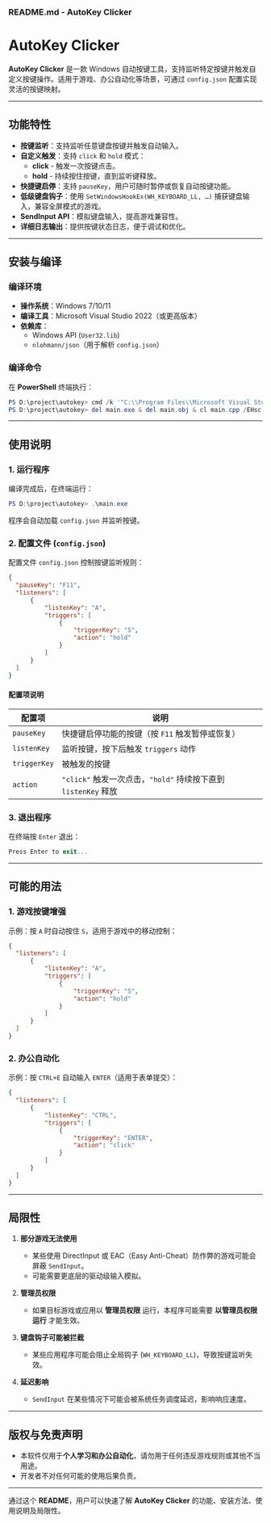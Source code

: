 ### **README.md** - AutoKey Clicker

# **AutoKey Clicker**
**AutoKey Clicker** 是一款 Windows 自动按键工具，支持监听特定按键并触发自定义按键操作。适用于游戏、办公自动化等场景，可通过 `config.json` 配置实现灵活的按键映射。

---

## **功能特性**
- **按键监听**：支持监听任意键盘按键并触发自动输入。
- **自定义触发**：支持 `click` 和 `hold` 模式：
  - **click** - 触发一次按键点击。
  - **hold** - 持续按住按键，直到监听键释放。
- **快捷键启停**：支持 `pauseKey`，用户可随时暂停或恢复自动按键功能。
- **低级键盘钩子**：使用 `SetWindowsHookEx(WH_KEYBOARD_LL, …)` 捕获键盘输入，兼容全屏模式的游戏。
- **SendInput API**：模拟键盘输入，提高游戏兼容性。
- **详细日志输出**：提供按键状态日志，便于调试和优化。

---

## **安装与编译**
### **编译环境**
- **操作系统**：Windows 7/10/11
- **编译工具**：Microsoft Visual Studio 2022（或更高版本）
- **依赖库**：
  - Windows API (`User32.lib`)
  - `nlohmann/json`（用于解析 `config.json`）

### **编译命令**
在 **PowerShell** 终端执行：
```powershell
PS D:\project\autokey> cmd /k '"C:\\Program Files\\Microsoft Visual Studio\\2022\\Community\\Common7\\Tools\\VsDevCmd.bat"'
PS D:\project\autokey> del main.exe & del main.obj & cl main.cpp /EHsc /Fe:main.exe /link User32.lib & main.exe
```

---

## **使用说明**
### **1. 运行程序**
编译完成后，在终端运行：
```powershell
PS D:\project\autokey> .\main.exe
```
程序会自动加载 `config.json` 并监听按键。

### **2. 配置文件 (`config.json`)**
配置文件 `config.json` 控制按键监听规则：
```json
{
  "pauseKey": "F11",
  "listeners": [
      {
          "listenKey": "A",
          "triggers": [
              {
                  "triggerKey": "S",
                  "action": "hold"
              }
          ]
      }
  ]
}
```
#### **配置项说明**
| 配置项 | 说明 |
|--------|------|
| `pauseKey` | 快捷键启停功能的按键（按 `F11` 触发暂停或恢复） |
| `listenKey` | 监听按键，按下后触发 `triggers` 动作 |
| `triggerKey` | 被触发的按键 |
| `action` | `"click"` 触发一次点击，`"hold"` 持续按下直到 `listenKey` 释放 |

### **3. 退出程序**
在终端按 `Enter` 退出：
```powershell
Press Enter to exit...
```

---

## **可能的用法**
### **1. 游戏按键增强**
示例：按 `A` 时自动按住 `S`，适用于游戏中的移动控制：
```json
{
  "listeners": [
      {
          "listenKey": "A",
          "triggers": [
              {
                  "triggerKey": "S",
                  "action": "hold"
              }
          ]
      }
  ]
}
```

### **2. 办公自动化**
示例：按 `CTRL+E` 自动输入 `ENTER`（适用于表单提交）：
```json
{
  "listeners": [
      {
          "listenKey": "CTRL",
          "triggers": [
              {
                  "triggerKey": "ENTER",
                  "action": "click"
              }
          ]
      }
  ]
}
```

---

## **局限性**
1. **部分游戏无法使用**
   - 某些使用 DirectInput 或 EAC（Easy Anti-Cheat）防作弊的游戏可能会屏蔽 `SendInput`。
   - 可能需要更底层的驱动级输入模拟。

2. **管理员权限**
   - 如果目标游戏或应用以 **管理员权限** 运行，本程序可能需要 **以管理员权限运行** 才能生效。

3. **键盘钩子可能被拦截**
   - 某些应用程序可能会阻止全局钩子 (`WH_KEYBOARD_LL`)，导致按键监听失效。

4. **延迟影响**
   - `SendInput` 在某些情况下可能会被系统任务调度延迟，影响响应速度。

---

## **版权与免责声明**
- 本软件仅用于**个人学习和办公自动化**，请勿用于任何违反游戏规则或其他不当用途。
- 开发者不对任何可能的使用后果负责。


---

通过这个 **README**，用户可以快速了解 **AutoKey Clicker** 的功能、安装方法、使用说明及局限性。